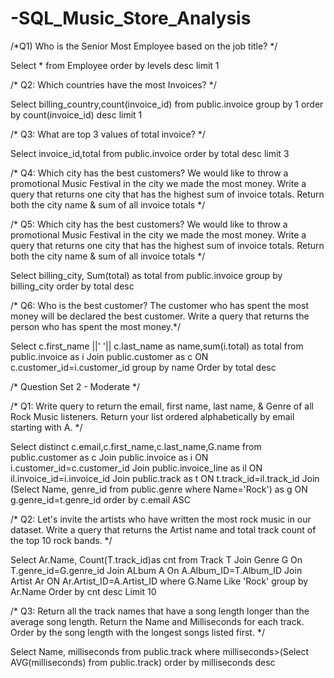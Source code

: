 # -SQL_Music_Store_Analysis

/*Q1) Who is the Senior Most Employee based on the job title? */

Select * from Employee
order by levels desc
limit 1

/* Q2: Which countries have the most Invoices? */

Select billing_country,count(invoice_id) from public.invoice
group by 1
order by count(invoice_id) desc
limit 1

/* Q3: What are top 3 values of total invoice? */

Select invoice_id,total from public.invoice
order by total desc
limit 3

/* Q4: Which city has the best customers? We would like to throw a promotional Music Festival in the city we made the most money. 
Write a query that returns one city that has the highest sum of invoice totals. 
Return both the city name & sum of all invoice totals */

/* Q5: Which city has the best customers? We would like to throw a promotional Music Festival in the city we made the most money. 
Write a query that returns one city that has the highest sum of invoice totals. 
Return both the city name & sum of all invoice totals */

Select billing_city, Sum(total) as total from public.invoice
group by billing_city
order by total desc

/* Q6: Who is the best customer? The customer who has spent the most money will be declared the best customer. 
Write a query that returns the person who has spent the most money.*/

Select c.first_name ||' '|| c.last_name as name,sum(i.total) as total from public.invoice as i
Join public.customer as c ON c.customer_id=i.customer_id
group by name
Order by total desc

/* Question Set 2 - Moderate */

/* Q1: Write query to return the email, first name, last name, & Genre of all Rock Music listeners. 
Return your list ordered alphabetically by email starting with A. */

Select distinct c.email,c.first_name,c.last_name,G.name from public.customer as c
Join public.invoice as i ON i.customer_id=c.customer_id
Join public.invoice_line as il ON il.invoice_id=i.invoice_id
Join public.track as t ON t.track_id=il.track_id
Join (Select Name, genre_id from public.genre 
where Name='Rock') as g ON g.genre_id=t.genre_id
order by c.email ASC

/* Q2: Let's invite the artists who have written the most rock music in our dataset. 
Write a query that returns the Artist name and total track count of the top 10 rock bands. */

Select Ar.Name, Count(T.track_id)as cnt from Track T
Join Genre G On T.genre_id=G.genre_id
Join ALbum A On A.Album_ID=T.Album_ID
Join Artist Ar ON Ar.Artist_ID=A.Artist_ID
where G.Name Like 'Rock'
group by Ar.Name
Order by cnt desc
Limit 10

/* Q3: Return all the track names that have a song length longer than the average song length. 
Return the Name and Milliseconds for each track. Order by the song length with the longest songs listed first. */

Select Name, milliseconds from public.track
where milliseconds>(Select AVG(milliseconds) from public.track)
order by milliseconds desc

